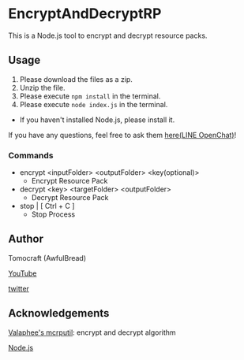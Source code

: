 # EncryptAndDecryptRP

This is a Node.js tool to encrypt and decrypt resource packs.

## Usage

1. Please download the files as a zip.
2. Unzip the file.
3. Please execute ```npm install``` in the terminal.
4. Please execute ```node index.js``` in the terminal.
* If you haven't installed Node.js, please install it.

If you have any questions, feel free to ask them [here(LINE OpenChat)](https://line.me/ti/g2/RSb0ymAKXxOsPaFCxAOtHM8tT8CpyU43N9dZNg?utm_source=invitation&utm_medium=link_copy&utm_campaign=default)!

### Commands

- encrypt &lt;inputFolder&gt; &lt;outputFolder&gt; &lt;key(optional)&gt;
    - Encrypt Resource Pack
- decrypt &lt;key&gt; &lt;targetFolder&gt; &lt;outputFolder&gt;
    - Decrypt Resource Pack
- stop | [ Ctrl + C ]
    - Stop Process

## Author

Tomocraft (AwfulBread)

[YouTube](https://youtube.com/@Tomo-craft)

[twitter](https://twitter.com/breadawful)

## Acknowledgements

[Valaphee's mcrputil](https://github.com/valaphee/mcrputil): encrypt and decrypt algorithm

[Node.js](https://github.com/nodejs/node)
